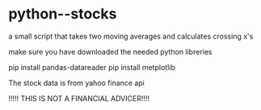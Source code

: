 # python--stocks
a small script that takes two moving averages and calculates crossing x's 

make sure you have downloaded the needed python libreries 

pip install pandas-datareader
pip install metplotlib 

 The stock data  is from yahoo finance api
 
 !!!!! THIS IS NOT A FINANCIAL ADVICER!!!!
